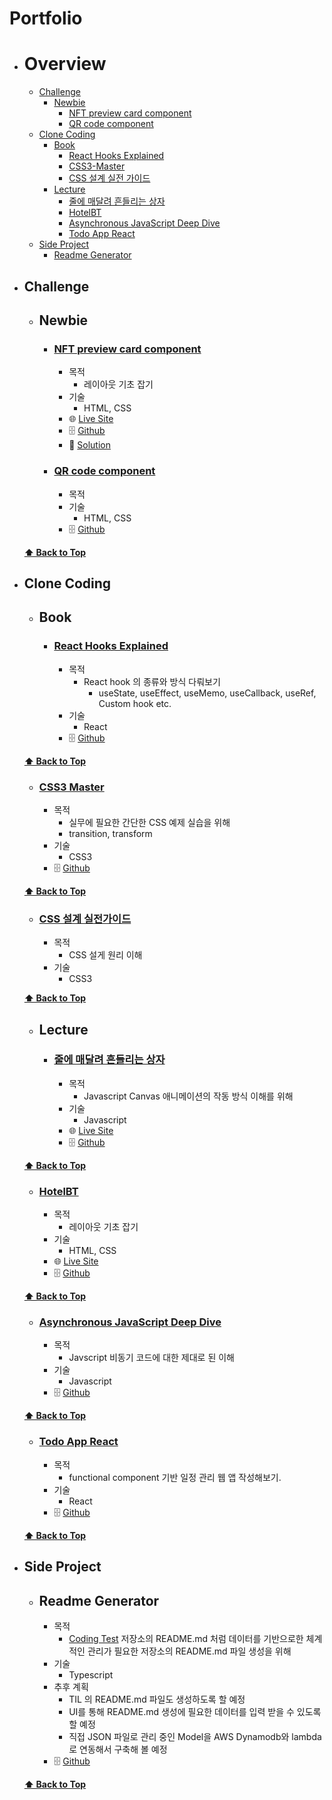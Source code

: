 # Portfolio

- # Overview
  - [Challenge](#challenge)
    - [Newbie](#newbie)
      - [NFT preview card component](#nft-preview-card-component)
      - [QR code component](#qr-code-component)
  - [Clone Coding](#clone-coding)
    - [Book](#book)
      - [React Hooks Explained](#react-hooks-explained)
      - [CSS3-Master](#css3-master)
      - [CSS 설계 실전 가이드](#css-설계-실전-가이드)
    - [Lecture](#lecture)
      - [줄에 매달려 흔들리는 상자](#줄에-매달려-흔들리는-상자) 
      - [HotelBT](#hotelbt)
      - [Asynchronous JavaScript Deep Dive](#asynchronous-javascript-deep-dive)
      - [Todo App React](#todo-app-react)
  - [Side Project](#side-project)
    - [Readme Generator](#readme-generator) 

- ## Challenge
  - ## Newbie
    - ### [NFT preview card component](https://www.frontendmentor.io/challenges/nft-preview-card-component-SbdUL_w0U)
      - 목적
        - 레이아웃 기초 잡기
      - 기술 
        - HTML, CSS
      - 🌐 [Live Site](https://philosopherprogrammer.github.io/NFT-preview-card-component/)
      - 🗄️ [Github](https://github.com/PhilosopherProgrammer/NFT-preview-card-component)
      - 🔮 [Solution](https://www.frontendmentor.io/solutions/nft-preview-card-component-9Vy2c_qQd)
    - ### [QR code component](https://www.frontendmentor.io/challenges/qr-code-component-iux_sIO_H)
      - 목적
      - 기술
        - HTML, CSS
      - 🗄️ [Github](https://github.com/PhilosopherProgrammer/QR-code-component)

  **[⬆ Back to Top](#overview)**
- ## Clone Coding
  - ## Book
    - ### [React Hooks Explained](http://www.kyobobook.co.kr/product/detailViewKor.laf?ejkGb=KOR&mallGb=KOR&barcode=9791160508796&orderClick=LEa&Kc=)
      - 목적
        - React hook 의 종류와 방식 다뤄보기
          - useState, useEffect, useMemo, useCallback, useRef, Custom hook etc.
      - 기술
        - React
      - 🗄️ [Github](https://github.com/PhilosopherProgrammer/React-Hooks-Explained)

  **[⬆ Back to Top](#overview)**
    - ### [CSS3 Master](http://www.kyobobook.co.kr/product/detailViewKor.laf?ejkGb=KOR&mallGb=KOR&barcode=9788966260867&orderClick=LAW&Kc=)
      - 목적
        - 실무에 필요한 간단한 CSS 예제 실습을 위해
        - transition, transform
      - 기술
        - CSS3
      - 🗄️ [Github](https://github.com/PhilosopherProgrammer/CSS3-Master)

  **[⬆ Back to Top](#overview)**
    - ### [CSS 설계 실전가이드](http://www.kyobobook.co.kr/product/detailViewKor.laf?ejkGb=KOR&mallGb=KOR&barcode=9791190665810&orderClick=LAG&Kc=)
      - 목적
        - CSS 설게 원리 이해
      - 기술
        - CSS3

  **[⬆ Back to Top](#overview)**
  - ## Lecture
    - ### [줄에 매달려 흔들리는 상자](https://www.youtube.com/watch?v=XNxkVVK6m80&list=PLGf_tBShGSDNGHhFBT4pKFRMpiBrZJXCm&index=3)
      - 목적
        - Javascript Canvas 애니메이션의 작동 방식 이해를 위해
      - 기술
        - Javascript
      - 🌐 [Live Site](https://philosopherprogrammer.github.io/swaying-box-hanging-from-a-string/)
      - 🗄️ [Github](https://github.com/PhilosopherProgrammer/swaying-box-hanging-from-a-string)

  **[⬆ Back to Top](#overview)**
    - ### [HotelBT](https://www.udemy.com/course/modern-html-css-from-the-beginning/)
      - 목적 
        - 레이아웃 기초 잡기
      - 기술
        - HTML, CSS
      - 🌐 [Live Site](https://philosopherprogrammer.github.io/hotel-BT/)
      - 🗄️ [Github](https://github.com/PhilosopherProgrammer/hotel-BT)

  **[⬆ Back to Top](#overview)**
    - ### [Asynchronous JavaScript Deep Dive](https://www.udemy.com/course/asynchronous-javascript-deep-dive/)
      - 목적
        - Javscript 비동기 코드에 대한 제대로 된 이해
      - 기술
        - Javascript
      - 🗄️ [Github](https://github.com/PhilosopherProgrammer/Asynchronous-JavaScript-Deep-Dive)

  **[⬆ Back to Top](#overview)**
    - ### [Todo App React](https://github.com/PhilosopherProgrammer/todo-app-react)
      - 목적
        - functional component 기반 일정 관리 웹 앱 작성해보기.
      - 기술
        - React
      - 🗄️ [Github](https://github.com/PhilosopherProgrammer/todo-app-react)

  **[⬆ Back to Top](#overview)**
- ## Side Project
  - ## Readme Generator
    - 목적
      - [Coding Test](https://github.com/PhilosopherProgrammer/Coding-Test-Practice) 저장소의 README.md 처럼 데이터를 기반으로한 체계적인 관리가 필요한 저장소의 README.md 파일 생성을 위해
    - 기술
      - Typescript 
    - 추후 계획
      - TIL 의 README.md 파일도 생성하도록 할 예정
      - UI를 통해 README.md 생성에 필요한 데이터를 입력 받을 수 있도록 할 예정
      - 직접 JSON 파일로 관리 중인 Model을 AWS Dynamodb와 lambda로 연동해서 구축해 볼 예정
    - 🗄️ [Github](https://github.com/PhilosopherProgrammer/readme-generator)

  **[⬆ Back to Top](#overview)**
